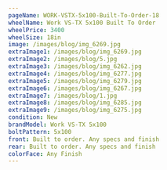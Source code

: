 ```yaml
---
pageName: WORK-VSTX-5x100-Built-To-Order-18
wheelName: Work VS-TX 5x100 Built To Order
wheelPrice: 3400
wheelSize: 18in
image: /images/blog/img_6269.jpg
extraImage1: /images/blog/img_6269.jpg
extraImage2: /images/blog/5.jpg
extraImage3: /images/blog/img_6262.jpg
extraImage4: /images/blog/img_6277.jpg
extraImage5: /images/blog/img_6279.jpg
extraImage6: /images/blog/img_6267.jpg
extraImage7: /images/blog/1.jpg
extraImage8: /images/blog/img_6285.jpg
extraImage9: /images/blog/img_6275.jpg
condition: New
brandModel: Work VS-TX 5x100
boltPattern: 5x100
front: Built to order. Any specs and finish
rear: Built to order. Any specs and finish
colorFace: Any Finish
---
```

